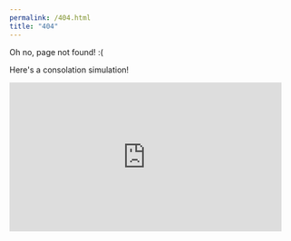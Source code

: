 ```yaml
---
permalink: /404.html
title: "404"
---
```


Oh no, page not found! :(

Here's a consolation simulation!

<iframe src="https://giphy.com/embed/gLDJN65kGPf8c" width="480" height="263" frameBorder="0" class="giphy-embed" allowFullScreen></iframe><p></p>
